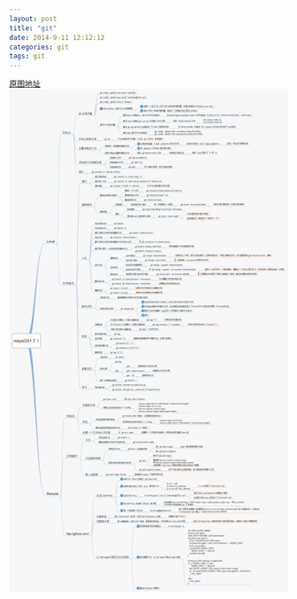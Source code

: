 ```yaml
---
layout: post
title: "git"
date: 2014-9-11 12:12:12
categories: git
tags: git
---
```

[原图地址](http://www.heiniuhaha.com/lessons/2012/08/09/use-jekyll-build-blog/ "git思维导图原图地址")
![git思维导图](/img/git-api.png "git思维导图")